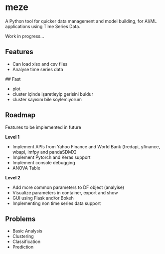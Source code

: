 # meze

A Python tool for quicker data management and model building, for AI/ML applications using Time Series Data.

Work in progress...


## Features

- Can load xlsx and csv files
- Analyse time series data

## Fast
- plot
- cluster içinde işaretleyip gerisini buldur
- cluster sayısını bile söylemiyorum


## Roadmap
Features to be implemented in future

**Level 1**
- Implement APIs from Yahoo Finance and World Bank (fredapi, yfinance, wbapi, imfpy and pandaSDMX)
- Implement Pytorch and Keras support
- Implement console debugging
- ANOVA Table

**Level 2**
- Add more common parameters to DF object (analyise)
- Visualize parameters in container, export and show
- GUI using Flask and/or Bokeh
- Implementing non time series data support

## Problems
- Basic Analysis
- Clustering
- Classification
- Prediction